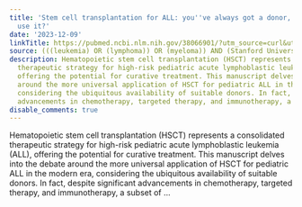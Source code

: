 ```yaml
---
title: 'Stem cell transplantation for ALL: you''ve always got a donor, why not always
  use it?'
date: '2023-12-09'
linkTitle: https://pubmed.ncbi.nlm.nih.gov/38066901/?utm_source=curl&utm_medium=rss&utm_campaign=pubmed-2&utm_content=1Rkszs2HVZ2RHP33OibaNFew6VK-LzjJWTD4GwmLlk8B-wCceh&fc=20220923065203&ff=20231209170651&v=2.17.9.post6+86293ac
source: (((leukemia) OR (lymphoma)) OR (myeloma)) AND (Stanford University[Affiliation])
description: Hematopoietic stem cell transplantation (HSCT) represents a consolidated
  therapeutic strategy for high-risk pediatric acute lymphoblastic leukemia (ALL),
  offering the potential for curative treatment. This manuscript delves into the debate
  around the more universal application of HSCT for pediatric ALL in the modern era,
  considering the ubiquitous availability of suitable donors. In fact, despite significant
  advancements in chemotherapy, targeted therapy, and immunotherapy, a subset of ...
disable_comments: true
---
```

Hematopoietic stem cell transplantation (HSCT) represents a consolidated therapeutic strategy for high-risk pediatric acute lymphoblastic leukemia (ALL), offering the potential for curative treatment. This manuscript delves into the debate around the more universal application of HSCT for pediatric ALL in the modern era, considering the ubiquitous availability of suitable donors. In fact, despite significant advancements in chemotherapy, targeted therapy, and immunotherapy, a subset of ...